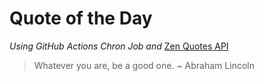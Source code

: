 # Quote of the Day 
*Using GitHub Actions Chron Job and* [Zen Quotes API]( https://zenquotes.io/ )
> Whatever you are, be a good one. ~ Abraham Lincoln
